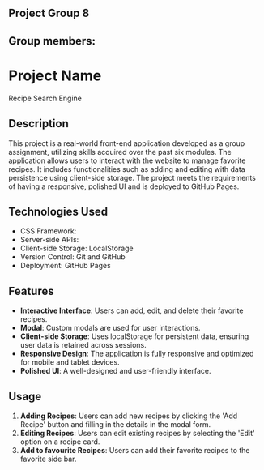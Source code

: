 ## Project Group 8

## Group members:

# Project Name
Recipe Search Engine

## Description

This project is a real-world front-end application developed as a group assignment, utilizing skills acquired over the past six modules. The application allows users to interact with the website to manage  favorite recipes. It includes functionalities such as adding and editing with data persistence using client-side storage. The project meets the requirements of having a responsive, polished UI and is deployed to GitHub Pages.

## Technologies Used

- CSS Framework: 
- Server-side APIs: 
- Client-side Storage: LocalStorage
- Version Control: Git and GitHub
- Deployment: GitHub Pages

## Features

- **Interactive Interface**: Users can add, edit, and delete their favorite recipes.<br>
- **Modal**: Custom modals are used for user interactions. <br>
- **Client-side Storage**: Uses localStorage for persistent data, ensuring user data is retained across sessions.<br>
- **Responsive Design**: The application is fully responsive and optimized for mobile and tablet devices. <br>
- **Polished UI**: A well-designed and user-friendly interface. <br>


## Usage

1. **Adding Recipes**: Users can add new recipes by clicking the 'Add Recipe' button and filling in the details in the modal form. <br>
2. **Editing Recipes**: Users can edit existing recipes by selecting the 'Edit' option on a recipe card.<br>
3. **Add to favourite Recipes**: Users can add their favorite recipes to the favorite side bar. <br>



